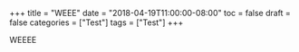 +++
title = "WEEE"
date = "2018-04-19T11:00:00-08:00"
toc = false
draft = false
categories = ["Test"]
tags = ["Test"]
+++

WEEEE